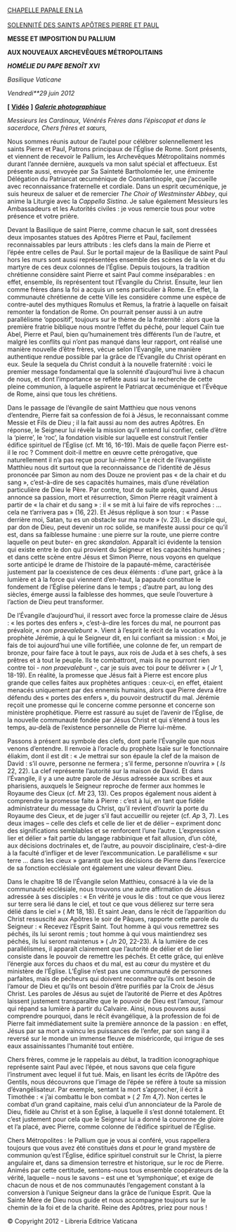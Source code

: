 [CHAPELLE PAPALE EN LA \
\
SOLENNITÉ DES SAINTS AP](http://www.vatican.va/news_services/liturgy/libretti/2012/20120629.pdf)[ÔTRES PIERRE ET PAUL](http://www.vatican.va/news_services/liturgy/libretti/2012/20120629.pdf)

**MESSE ET IMPOSITION DU PALLIUM**

**AUX NOUVEAUX ARCHEVÊQUES MÉTROPOLITAINS**

***HOMÉLIE DU PAPE BENOÎT XVI***

*Basilique Vaticane*

*Vendredi**29 juin 2012*

**\[** **[Vidéo](http://player.rv.va/vaticanplayer.asp?language=it&tic=VA_UMOTGE43)** **\]** ***[Galerie photographique](http://www.vatican.va/news_services/liturgy/photogallery/2012/20120629/index.html)***

*Messieurs les Cardinaux,* *Vénérés Frères dans l’épiscopat et dans le sacerdoce,* *Chers frères et sœurs,*

Nous sommes réunis autour de l’autel pour célébrer solennellement les saints Pierre et Paul, Patrons principaux de l’Église de Rome. Sont présents, et viennent de recevoir le Pallium, les Archevêques Métropolitains nommés durant l’année dernière, auxquels va mon salut spécial et affectueux. Est présente aussi, envoyée par Sa Sainteté Bartholomée Ier, une éminente Délégation du Patriarcat œcuménique de Constantinople, que j’accueille avec reconnaissance fraternelle et cordiale. Dans un esprit œcuménique, je suis heureux de saluer et de remercier *The Choir of Westminster Abbey*, qui anime la Liturgie avec la *Cappella Sistina*. Je salue également Messieurs les Ambassadeurs et les Autorités civiles : je vous remercie tous pour votre présence et votre prière.

Devant la Basilique de saint Pierre, comme chacun le sait, sont dressées deux imposantes statues des Apôtres Pierre et Paul, facilement reconnaissables par leurs attributs : les clefs dans la main de Pierre et l’épée entre celles de Paul. Sur le portail majeur de la Basilique de saint Paul hors les murs sont aussi représentées ensemble des scènes de la vie et du martyre de ces deux colonnes de l’Église. Depuis toujours, la tradition chrétienne considère saint Pierre et saint Paul comme inséparables : en effet, ensemble, ils représentent tout l’Évangile du Christ. Ensuite, leur lien comme frères dans la foi a acquis un sens particulier à Rome. En effet, la communauté chrétienne de cette Ville les considère comme une espèce de contre-autel des mythiques Romulus et Remus, la fratrie à laquelle on faisait remonter la fondation de Rome. On pourrait penser aussi à un autre parallélisme ‘oppositif’, toujours sur le thème de la fraternité : alors que la première fratrie biblique nous montre l’effet du péché, pour lequel Caïn tue Abel, Pierre et Paul, bien qu’humainement très différents l’un de l’autre, et malgré les conflits qui n’ont pas manqué dans leur rapport, ont réalisé une manière nouvelle d’être frères, vécue selon l’Évangile, une manière authentique rendue possible par la grâce de l’Évangile du Christ opérant en eux. Seule la sequela du Christ conduit à la nouvelle fraternité : voici le premier message fondamental que la solennité d’aujourd’hui livre à chacun de nous, et dont l’importance se reflète aussi sur la recherche de cette pleine communion, à laquelle aspirent le Patriarcat œcuménique et l’Évêque de Rome, ainsi que tous les chrétiens.

Dans le passage de l’évangile de saint Matthieu que nous venons d’entendre, Pierre fait sa confession de foi à Jésus, le reconnaissant comme Messie et Fils de Dieu ; il la fait aussi au nom des autres Apôtres. En réponse, le Seigneur lui révèle la mission qu’il entend lui confier, celle d’être la ‘pierre’, le ‘roc’, la fondation visible sur laquelle est construit l’entier édifice spirituel de l’Église (cf. Mt 16, 16-19). Mais de quelle façon Pierre est-il le roc ? Comment doit-il mettre en œuvre cette prérogative, que naturellement il n’a pas reçue pour lui-même ? Le récit de l’évangéliste Matthieu nous dit surtout que la reconnaissance de l’identité de Jésus prononcée par Simon au nom des Douze ne provient pas « de la chair et du sang », c’est-à-dire de ses capacités humaines, mais d’une révélation particulière de Dieu le Père. Par contre, tout de suite après, quand Jésus annonce sa passion, mort et résurrection, Simon Pierre réagit vraiment à partir de « la chair et du sang » : il « se mit à lui faire de vifs reproches : … cela ne t’arrivera pas » (16, 22). Et Jésus réplique à son tour : « Passe derrière moi, Satan, tu es un obstacle sur ma route » (v. 23). Le disciple qui, par don de Dieu, peut devenir un roc solide, se manifeste aussi pour ce qu’il est, dans sa faiblesse humaine : une pierre sur la route, une pierre contre laquelle on peut buter- en grec *skandalon*. Apparaît ici évidente la tension qui existe entre le don qui provient du Seigneur et les capacités humaines ; et dans cette scène entre Jésus et Simon Pierre, nous voyons en quelque sorte anticipé le drame de l’histoire de la papauté-même, caractérisée justement par la coexistence de ces deux éléments : d’une part, grâce à la lumière et à la force qui viennent d’en-haut, la papauté constitue le fondement de l’Église pèlerine dans le temps ; d’autre part, au long des siècles, émerge aussi la faiblesse des hommes, que seule l’ouverture à l’action de Dieu peut transformer.

De l’Évangile d’aujourd’hui, il ressort avec force la promesse claire de Jésus : « les portes des enfers », c’est-à-dire les forces du mal, ne pourront pas prévaloir, « *non praevalebunt* ». Vient à l’esprit le récit de la vocation du prophète Jérémie, à qui le Seigneur dit, en lui confiant sa mission : « Moi, je fais de toi aujourd’hui une ville fortifiée, une colonne de fer, un rempart de bronze, pour faire face à tout le pays, aux rois de Juda et à ses chefs, à ses prêtres et à tout le peuple. Ils te combattront, mais ils ne pourront rien contre toi - *non praevalebunt -*, car je suis avec toi pour te délivrer » ( *Jr* 1, 18-19). En réalité, la promesse que Jésus fait à Pierre est encore plus grande que celles faites aux prophètes antiques : ceux-ci, en effet, étaient menacés uniquement par des ennemis humains, alors que Pierre devra être défendu des « portes des enfers », du pouvoir destructif du mal. Jérémie reçoit une promesse qui le concerne comme personne et concerne son ministère prophétique. Pierre est rassuré au sujet de l’avenir de l’Église, de la nouvelle communauté fondée par Jésus Christ et qui s’étend à tous les temps, au-delà de l’existence personnelle de Pierre lui-même.

Passons à présent au symbole des clefs, dont parle l’Évangile que nous venons d’entendre. Il renvoie à l’oracle du prophète Isaïe sur le fonctionnaire éliakim, dont il est dit : « Je mettrai sur son épaule la clef de la maison de David : s’il ouvre, personne ne fermera ; s’il ferme, personne n’ouvrira » ( *Is* 22, 22). La clef représente l’autorité sur la maison de David. Et dans l’Évangile, il y a une autre parole de Jésus adressée aux scribes et aux pharisiens, auxquels le Seigneur reproche de fermer aux hommes le Royaume des Cieux (cf. *Mt* 23, 13). Ces propos également nous aident à comprendre la promesse faite à Pierre : c’est à lui, en tant que fidèle administrateur du message du Christ, qu’il revient d’ouvrir la porte du Royaume des Cieux, et de juger s’il faut accueillir ou rejeter (cf. *Ap* 3, 7). Les deux images – celle des clefs et celle de lier et de délier – expriment donc des significations semblables et se renforcent l’une l’autre. L’expression « lier et délier » fait partie du langage rabbinique et fait allusion, d’un côté, aux décisions doctrinales et, de l’autre, au pouvoir disciplinaire, c’est-à-dire à la faculté d’infliger et de lever l’excommunication. Le parallélisme « sur terre … dans les cieux » garantit que les décisions de Pierre dans l’exercice de sa fonction ecclésiale ont également une valeur devant Dieu.

Dans le chapitre 18 de l’Évangile selon Matthieu, consacré à la vie de la communauté ecclésiale, nous trouvons une autre affirmation de Jésus adressée à ses disciples : « En vérité je vous le dis : tout ce que vous lierez sur terre sera lié dans le ciel, et tout ce que vous délierez sur terre sera délié dans le ciel » ( *Mt* 18, 18). Et saint Jean, dans le récit de l’apparition du Christ ressuscité aux Apôtres le soir de Pâques, rapporte cette parole du Seigneur : « Recevez l’Esprit Saint. Tout homme à qui vous remettrez ses péchés, ils lui seront remis ; tout homme à qui vous maintiendrez ses péchés, ils lui seront maintenus » ( *Jn* 20, 22-23). À la lumière de ces parallélismes, il apparaît clairement que l’autorité de délier et de lier consiste dans le pouvoir de remettre les péchés. Et cette grâce, qui enlève l’énergie aux forces du chaos et du mal, est au cœur du mystère et du ministère de l’Église. L’Église n’est pas une communauté de personnes parfaites, mais de pécheurs qui doivent reconnaître qu’ils ont besoin de l’amour de Dieu et qu’ils ont besoin d’être purifiés par la Croix de Jésus Christ. Les paroles de Jésus au sujet de l’autorité de Pierre et des Apôtres laissent justement transparaître que le pouvoir de Dieu est l’amour, l’amour qui répand sa lumière à partir du Calvaire. Ainsi, nous pouvons aussi comprendre pourquoi, dans le récit évangélique, à la profession de foi de Pierre fait immédiatement suite la première annonce de la passion : en effet, Jésus par sa mort a vaincu les puissances de l’enfer, par son sang il a reversé sur le monde un immense fleuve de miséricorde, qui irrigue de ses eaux assainissantes l’humanité tout entière.

Chers frères, comme je le rappelais au début, la tradition iconographique représente saint Paul avec l’épée, et nous savons que cela figure l’instrument avec lequel il fut tué. Mais, en lisant les écrits de l’Apôtre des Gentils, nous découvrons que l’image de l’épée se réfère à toute sa mission d’évangélisateur. Par exemple, sentant la mort s’approcher, il écrit à Timothée : « j’ai combattu le bon combat » ( *2 Tm* 4,7). Non certes le combat d’un grand capitaine, mais celui d’un annonciateur de la Parole de Dieu, fidèle au Christ et à son Église, à laquelle il s’est donné totalement. Et c’est justement pour cela que le Seigneur lui a donné la couronne de gloire et l’a placé, avec Pierre, comme colonne de l’édifice spirituel de l’Église.

Chers Métropolites : le Pallium que je vous ai conféré, vous rappellera toujours que vous avez été constitués *dans* et *pour* le grand mystère de communion qu’est l’Église, édifice spirituel construit sur le Christ, la pierre angulaire et, dans sa dimension terrestre et historique, sur le roc de Pierre. Animés par cette certitude, sentons-nous tous ensemble coopérateurs de la vérité, laquelle – nous le savons – est une et ‘symphonique’, et exige de chacun de nous et de nos communautés l’engagement constant à la conversion à l’unique Seigneur dans la grâce de l’unique Esprit. Que la Sainte Mère de Dieu nous guide et nous accompagne toujours sur le chemin de la foi et de la charité. Reine des Apôtres, priez pour nous !

© Copyright 2012 - Libreria Editrice Vaticana